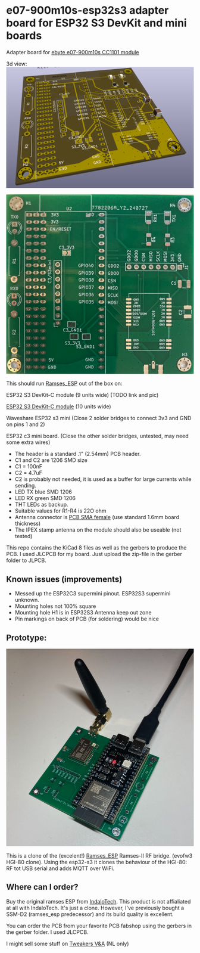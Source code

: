 # e07-900m10s-esp32s3 adapter board for ESP32 S3 DevKit and mini boards
Adapter board for [ebyte e07-900m10s CC1101 module](https://www.ebyte.com/en/product-view-news.html?id=1567)

3d view:
![3dview](pics/3d.png)

![pcb](pics/pcb.png)

This should run [Ramses_ESP](https://github.com/IndaloTech/ramses_esp/) out of the box on:

ESP32 S3 DevKit-C module (9 units wide)
(TODO link and pic)

[ESP32 S3 DevKit-C module](https://nl.aliexpress.com/item/1005006387668474.html) (10 units wide)

Waveshare ESP32 s3 mini 
(Close 2 solder bridges to connect 3v3 and GND on pins 1 and 2)

ESP32 c3 mini board.
(Close the other solder bridges, untested, may need some extra wires)

 - The header is a standard .1" (2.54mm) PCB header.
 - C1 and C2 are 1206 SMD size
 - C1 = 100nF
 - C2 = 4.7uF
 - C2 is probably not needed, it is used as a buffer for large currents while sending.
 - LED TX blue SMD 1206
 - LED RX green SMD 1206
 - THT LEDs as backup.
 - Suitable values for R1-R4 is 22O ohm
 - Antenna connector is [PCB SMA female](https://nl.aliexpress.com/item/1005005708712726.html) (use standard 1.6mm board thickness)
 - The IPEX stamp antenna on the module should also be useable (not tested)

This repo contains the KiCad 8 files as well as the gerbers to produce the PCB.
I used JLCPCB for my board. Just upload the zip-file in the gerber folder to JLPCB.

## Known issues (improvements)
 - Messed up the ESP32C3 supermini pinout. ESP32S3 supermini unknown.
 - Mounting holes not 100% square
 - Mounting hole H1 is in ESP32S3 Antenna keep out zone
 - Pin markings on back of PCB (for soldering) would be nice

## Prototype:

![ramses_esp proto](pics/ramses_esp_proto.png)

This is a clone of the (excelent!) [Ramses_ESP](https://github.com/IndaloTech/ramses_esp/) Ramses-II RF bridge. (evofw3 HGI-80 clone).
Using the esp32-s3 it clones the behaviour of the HGI-80: RF tot USB serial and adds MQTT over WiFi.

## Where can I order?
Buy the original ramses ESP from [IndaloTech](https://indalo-tech.onlineweb.shop/). This product is not affialiated at all with IndaloTech. It's just a clone. However, I've previously bought a SSM-D2 (ramses_esp predecessor) and its build quality is excellent.

You can order the PCB from your favorite PCB fabshop using the gerbers in the gerber folder. I used JLCPCB.

I might sell some stuff on [Tweakers V&A](https://tweakers.net/aanbod/user/90636/) (NL only)
